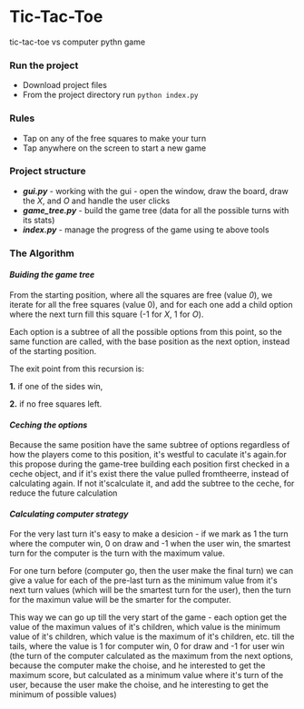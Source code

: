 # Tic-Tac-Toe
tic-tac-toe vs computer pythn game

### Run the project
 * Download project files
 * From the project directory run `python index.py`
 
### Rules
 * Tap on any of the free squares to make your turn
 * Tap anywhere on the screen to start a new game
 
 ### Project structure
  * ***gui.py*** - working with the gui - open the window, draw the board, draw the *X*, and *O* and handle the user clicks
  * ***game_tree.py*** - build the game tree (data for all the possible turns with its stats)
  * ***index.py*** - manage the progress of the game using te above tools
  
### The Algorithm
 #### *Buiding the game tree*
 From the starting position, where all the squares are free (value *0*), we iterate for all the free squares (value 0), and for each one add a child option where the next turn fill this square (-1 for *X*, 1 for *O*).
 
 Each option is a subtree of all the possible options from this point, so the same function are called, with the base position as the next option, instead of the starting position.
 
 The exit point from this recursion is: 
 
  **1.** if one of the sides win,
  
  **2.** if no free squares left.
 #### *Ceching the options*
 Because the same position have the same subtree of options regardless of how the players come to this position, it's westful to caculate it's again.for this propose during the game-tree building each position first checked in a ceche object, and if it's exist there the value pulled fromtheerre, instead of calculating again. If not it'scalculate it, and add the subtree to the ceche, for reduce the future calculation
 #### *Calculating computer strategy*
 For the very last turn it's easy to make a desicion - if we mark as 1 the turn where the computer win, 0 on draw and -1 when the user win, the smartest turn for the computer is the turn with the maximum value.
 
 For one turn before (computer go, then the user make the final turn) we can give a value for each of the pre-last turn as the minimum value from it's next turn values (which will be the smartest turn for the user), then the turn for the maximun value will be the smarter for the computer.
 
 This way we can go up till the very start of the game - each option get the value of the maximun values of it's children, which value is the minimum value of it's children, which value is the maximum of it's children, etc. till the tails, where the value is 1 for computer win, 0 for draw and -1 for user win (the turn of the computer calculated as the maximum from the next options, because the computer make the choise, and he interested to get the maximum score, but calculated as a minimum value where it's turn of the user, because the user make the choise, and he interesting to get the minimum of possible values)
